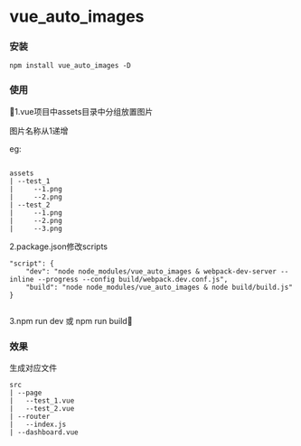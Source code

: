 # vue_auto_images

### 安装
```
npm install vue_auto_images -D
```

### 使用

1.vue项目中assets目录中分组放置图片

图片名称从1递增

eg:
```

assets
| --test_1
|     --1.png
|     --2.png
| --test_2
|     --1.png
|     --2.png
|     --3.png

```

2.package.json修改scripts
```
"script": {
    "dev": "node node_modules/vue_auto_images & webpack-dev-server --inline --progress --config build/webpack.dev.conf.js",
    "build": "node node_modules/vue_auto_images & node build/build.js"
}
    
```

3.npm run dev 或 npm run build

### 效果
生成对应文件
```
src
| --page
|   --test_1.vue
|   --test_2.vue
| --router
|   --index.js
| --dashboard.vue

```



